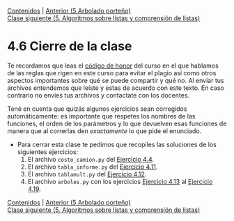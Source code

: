 [Contenidos](../Contenidos.md) \| [Anterior (5 Arbolado porteño)](05_Arboles1.md)  
[Clase siguiente (5. Algoritmos sobre listas y comprensión de listas)](../05_Listas/00_Resumen.md)

# 4.6 Cierre de la clase

Te recordamos que leas el [código de honor](../Codigo.md) del curso en el que hablamos de las reglas que rigen en este curso para evitar el plagio así como otros aspectos importantes sobre qué se puede compartir y qué no. Al enviar tus archivos entendemos que leíste y estas de acuerdo con este texto. En caso contrario no envíes tus archivos y contactate con los docentes.

Tené en cuenta que quizás algunos ejercicios sean corregidos automáticamente: es importante que respetes los nombres de las funciones, el orden de los parámetros y lo que devuelven esas funciones de manera que al correrlas den _exactamente_ lo que pide el enunciado.

* Para cerrar esta clase te pedimos que recopiles las soluciones de los siguientes ejercicios:
    1. El archivo `costo_camion.py` del [Ejercicio 4.4](../04_Datos/02_Secuencias.md#ejercicio-44-la-funcion-zip).
    2. El archivo `tabla_informe.py` del [Ejercicio 4.11](../04_Datos/04_Formato.md#ejercicio-411-un-desafio-de-formato).
    3. El archivo `tablamult.py` del [Ejercicio 4.12](../04_Datos/04_Formato.md#ejercicio-412-tablas-de-multiplicar).
    4. El archivo `arboles.py` con los ejercicios [Ejercicio 4.13](../04_Datos/05_Arboles1.md#ejercicio-413-lectura-de-los-arboles-de-un-parque) al [Ejercicio 4.19](../04_Datos/05_Arboles1.md#ejercicio-419-especie-mas-inclinada-en-promedio).



[Contenidos](../Contenidos.md) \| [Anterior (5 Arbolado porteño)](05_Arboles1.md)  
[Clase siguiente (5. Algoritmos sobre listas y comprensión de listas)](../05_Listas/00_Resumen.md)

